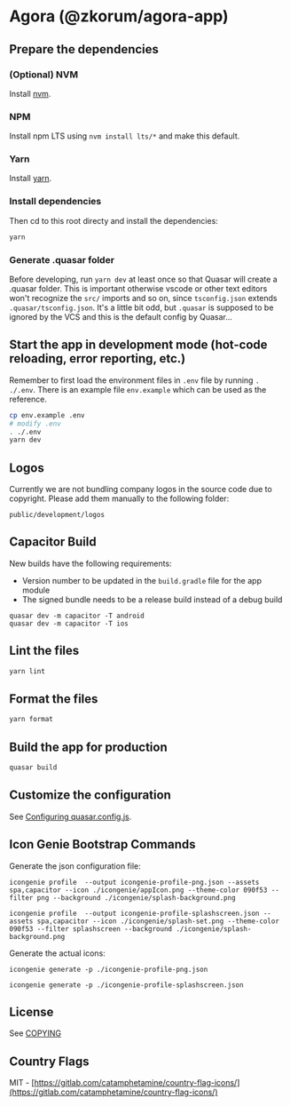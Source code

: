 # Agora (@zkorum/agora-app)

## Prepare the dependencies

### (Optional) NVM

Install [nvm](https://github.com/nvm-sh/nvm).

### NPM

Install npm LTS using `nvm install lts/*` and make this default.

### Yarn

Install [yarn](https://classic.yarnpkg.com/lang/en/docs/install/#mac-stable).

### Install dependencies

Then cd to this root directy and install the dependencies:

```bash
yarn
```

### Generate .quasar folder

Before developing, run `yarn dev` at least once so that Quasar will create a .quasar folder. This is important otherwise vscode or other text editors won't recognize the `src/` imports and so on, since `tsconfig.json` extends `.quasar/tsconfig.json`. It's a little bit odd, but `.quasar` is supposed to be ignored by the VCS and this is the default config by Quasar...

## Start the app in development mode (hot-code reloading, error reporting, etc.)

Remember to first load the environment files in `.env` file by running `. ./.env`.
There is an example file `env.example` which can be used as the reference.

```bash
cp env.example .env
# modify .env
. ./.env
yarn dev
```

## Logos

Currently we are not bundling company logos in the source code due to copyright.
Please add them manually to the following folder:

`public/development/logos`

## Capacitor Build

New builds have the following requirements:

- Version number to be updated in the `build.gradle` file for the app module
- The signed bundle needs to be a release build instead of a debug build

```
quasar dev -m capacitor -T android
quasar dev -m capacitor -T ios
```

## Lint the files

```bash
yarn lint
```

## Format the files

```bash
yarn format
```

## Build the app for production

```bash
quasar build
```

## Customize the configuration

See [Configuring quasar.config.js](https://v2.quasar.dev/quasar-cli-vite/quasar-config-js).

## Icon Genie Bootstrap Commands

Generate the json configuration file:

`icongenie profile  --output icongenie-profile-png.json --assets spa,capacitor --icon ./icongenie/appIcon.png --theme-color 090f53 --filter png --background ./icongenie/splash-background.png`

`icongenie profile  --output icongenie-profile-splashscreen.json --assets spa,capacitor --icon ./icongenie/splash-set.png --theme-color 090f53 --filter splashscreen --background ./icongenie/splash-background.png`

Generate the actual icons:

`icongenie generate -p ./icongenie-profile-png.json`

`icongenie generate -p ./icongenie-profile-splashscreen.json`

## License

See [COPYING](./COPYING)

## Country Flags

MIT - [https://gitlab.com/catamphetamine/country-flag-icons/](https://gitlab.com/catamphetamine/country-flag-icons/)
